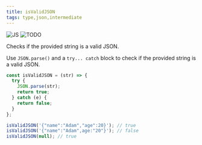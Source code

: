 ```yaml
---
title: isValidJSON
tags: type,json,intermediate
---
```


![JS](https://img.shields.io/badge/supports-javascript-yellow.svg?style=flat-square)
![TODO](https://img.shields.io/badge///TODO-blue.svg?style=flat-square)

Checks if the provided string is a valid JSON.

Use `JSON.parse()` and a `try... catch` block to check if the provided string is a valid JSON.

```js
const isValidJSON = (str) => {
  try {
    JSON.parse(str);
    return true;
  } catch (e) {
    return false;
  }
};
```

```js
isValidJSON('{"name":"Adam","age":20}'); // true
isValidJSON('{"name":"Adam",age:"20"}'); // false
isValidJSON(null); // true
```
